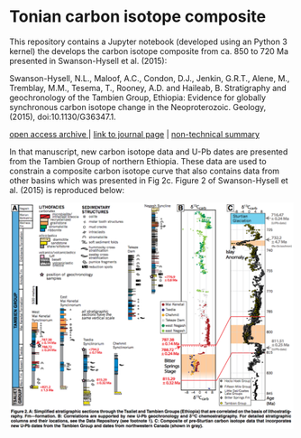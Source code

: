 # Tonian carbon isotope composite

This repository contains a Jupyter notebook (developed using an Python 3 kernel) the develops the carbon isotope composite from ca. 850 to 720 Ma presented in Swanson-Hysell et al. (2015): 

Swanson-Hysell, N.L., Maloof, A.C., Condon, D.J., Jenkin, G.R.T., Alene, M., Tremblay, M.M., Tesema, T., Rooney, A.D. and Haileab, B. Stratigraphy and geochronology of the Tambien Group, Ethiopia: Evidence for globally synchronous carbon isotope change in the Neoproterozoic.  Geology, (2015), doi:10.1130/G36347.1.

<a href="http://escholarship.org/uc/item/0xw606vp">open access archive </a>| <a href="http://geology.gsapubs.org/content/early/2015/02/26/G36347.1.abstract">link to journal page</a> | <a title="Tambien Media Release Paragraph" href="http://www.swanson-hysell.org/publications/tambien-media-release-paragraph/">non-technical summary</a><br />

In that manuscript, new carbon isotope data and U-Pb dates are presented from the Tambien Group of northern Ethiopia. These data are used to constrain a composite carbon isotope curve that also contains data from other basins which was presented in Fig 2c. Figure 2 of Swanson-Hysell et al. (2015) is reproduced below:

![Fig2](Swanson-Hysell_et_al_2015/Figure_2.png)
